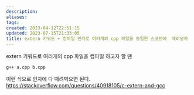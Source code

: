 ```yaml
---
description:
aliases: 
tags: 
created: 2023-04-12T22:51:15
updated: 2023-07-15T21:33:05
title: extern 키워드 + 컴파일 인자로 여러개의 cpp 파일을 동일한 스코프에  때려넣자
---
```

extern 키워드로 여러개의 cpp 파일을 컴파일 하고자 할 땐

```
g++ a.cpp b.cpp
```

이런 식으로 인자에 다 때려박으면 된다.  
https://stackoverflow.com/questions/40918105/c-extern-and-gcc
